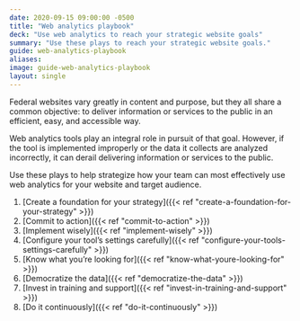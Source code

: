 ```yaml
---
date: 2020-09-15 09:00:00 -0500
title: "Web analytics playbook"
deck: "Use web analytics to reach your strategic website goals"
summary: "Use these plays to reach your strategic website goals."
guide: web-analytics-playbook
aliases:
image: guide-web-analytics-playbook
layout: single
---
```


Federal websites vary greatly in content and purpose, but they all share a common objective: to deliver information or services to the public in an efficient, easy, and accessible way.

Web analytics tools play an integral role in pursuit of that goal. However, if the tool is implemented improperly or the data it collects are analyzed incorrectly, it can derail delivering information or services to the public.

Use these plays to help strategize how your team can most effectively use web analytics for your website and target audience.

1.  [Create a foundation for your strategy]({{< ref "create-a-foundation-for-your-strategy" >}})
2.  [Commit to action]({{< ref "commit-to-action" >}})
3.  [Implement wisely]({{< ref "implement-wisely" >}})
4.  [Configure your tool’s settings carefully]({{< ref "configure-your-tools-settings-carefully" >}})
5.  [Know what you’re looking for]({{< ref "know-what-youre-looking-for" >}})
6.  [Democratize the data]({{< ref "democratize-the-data" >}})
7.  [Invest in training and support]({{< ref "invest-in-training-and-support" >}})
8.  [Do it continuously]({{< ref "do-it-continuously" >}})
